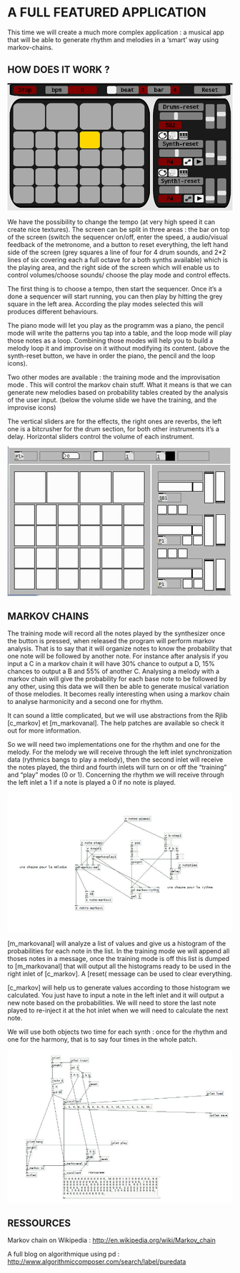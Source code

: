 # A FULL FEATURED APPLICATION

This time we will create a much more complex application : a musical app that will be able to generate rhythm and melodies in a ‘smart’ way using markov-chains.

## HOW DOES IT WORK ?

![android interface](../assets/tuto6-1.png)

We have the possibility to change the tempo (at very high speed it can create nice textures). The screen can be split in three areas : the bar on top of the screen (switch the sequencer on/off, enter the speed, a audio/visual feedback of the metronome, and a button to reset everything, the left hand side of the screen (grey squares a line of four for 4 drum sounds, and 2*2 lines of six covering each a full octave for a both synths available) which is the playing area, and the right side of the screen which will enable us to control volumes/choose sounds/ choose the play mode and control effects.

The first thing is to choose a tempo, then start the sequencer. Once it’s a done a sequencer will start running, you can then play by hitting the grey square in the left area. According the play modes selected this will produces different behaviours.

The piano mode will let you play as the programm was a piano, the pencil mode   will write the patterns you tap into a table, and the loop mode will play those notes as a loop. Combining those modes will help you to build a melody loop it and improvise on it without modifying its content. (above the synth-reset button, we have in order the piano, the pencil and the loop icons).

Two other modes are available : the training mode   and the improvisation mode  . This will control the markov chain stuff. What it means is that we can generate new melodies based on probability tables created by the analysis of the user input. (below the volume slide we have the training, and the improvise icons)

The vertical sliders are for the effects,  the right ones are reverbs, the left one is a bitcrusher for the drum section, for both other instruments it’s a delay. Horizontal sliders control the volume of each instrument.

![raw interface](../assets/tuto6-2.png)

## MARKOV CHAINS


The training mode will record all the notes played by the synthesizer once the button is pressed, when released the program will perform markov analysis. That is to say that it will organize notes to know the probability that one note will be followed by another note. For instance after analysis if you input a C in a markov chain it will have 30% chance to output a D, 15% chances to output a B and 55% of another C. Analysing a melody with a markov chain will give the probability for each base note to be followed by any other, using this data we will then be able to generate musical variation of those melodies. It becomes really interesting when using a markov chain to analyse harmonicity  and a second one for rhythm.

It can sound a little complicated, but we will use abstractions from the Rjlib [c_markov] et [m_markovanal]. The help patches are available so check it out for more information.

So we will need two implementations one for the rhythm and one for the melody. For the melody we will receive through the left inlet synchronization data (rythmics bangs to play a melody), then the second inlet will receive the notes played, the third and fourth inlets will turn on or off the “training” and “play” modes (0 or 1). Concerning the rhythm we will receive through the left inlet a 1 if a note is played a 0 if no note is played.

![Both subpatches used for the markov chain implementation](../assets/tuto6-3.png)

[m_markovanal] will analyze a list of values and give us a histogram of the probabilities for each note in the list. In the training mode we will append all thoses notes in a message, once the training mode is off this list is dumped to [m_markovanal] that will output  all the histograms ready to be used in the right inlet of [c_markov]. A [reset( message can be used to clear everything.

[c_markov] will help us to generate values according to those histogram we calculated. You just have to input a note in the left inlet and it will output  a new note based on the probabilities. We will need to store the last note played to re-inject it at the hot inlet when we will need to calculate the next note.

We will use both objects two time for each synth : once for the rhythm and one for the harmony, that is to say four times in the whole patch.

![The couple [m_markovanal] and [c_markov] together, with the list of notes and the histogram](../assets/tuto6-4.png)

## RESSOURCES

Markov chain on Wikipedia :
http://en.wikipedia.org/wiki/Markov_chain

A full blog on algorithmique using pd :
http://www.algorithmiccomposer.com/search/label/puredata



